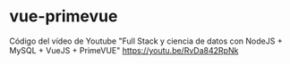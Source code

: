# vue-primevue

Código del vídeo de Youtube "Full Stack y ciencia de datos con NodeJS + MySQL + VueJS + PrimeVUE" https://youtu.be/RvDa842RpNk
